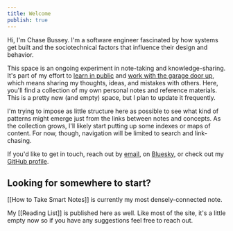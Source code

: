 ```yaml
---
title: Welcome
publish: true
---
```

Hi, I'm Chase Bussey. I'm a software engineer fascinated by how systems get built and the sociotechnical factors that influence their design and behavior.

This space is an ongoing experiment in note-taking and knowledge-sharing. It's part of my effort to [learn in
public](https://www.swyx.io/learn-in-public) and [work with the garage door up](https://notes.andymatuschak.org/zCMhncA1iSE74MKKYQS5PBZ), which
means sharing my thoughts, ideas, and mistakes with others. Here, you'll find a collection of my own personal notes and reference materials. This is a pretty new (and empty) space, but I plan to update it frequently.

I'm trying to impose as little structure here as possible to see what kind of patterns might emerge just from the links between notes and concepts. As the collection grows, I'll likely
start putting up some indexes or maps of content. For now, though, navigation will be limited to search and link-chasing.

If you'd like to get in touch, reach out by [email](mailto:chase@chasebussey.com), on [Bluesky](https://bsky.app/profile/chasebussey.com), or check out my [GitHub profile](https://github.com/chasebussey).

## Looking for somewhere to start?
[[How to Take Smart Notes]] is currently my most densely-connected note.

My [[Reading List]] is published here as well. Like most of the site, it's a little empty now so if you have any suggestions feel free to reach out.
